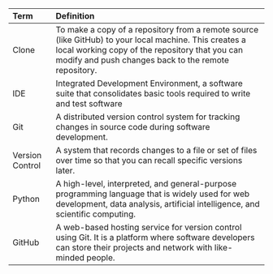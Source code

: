 | **Term** | **Definition** |
| :-| :-|
|Clone | To make a copy of a repository from a remote source (like GitHub) to your local machine. This creates a local working copy of the repository that you can modify and push changes back to the remote repository.|
|IDE|Integrated Development Environment, a software suite that consolidates basic tools required to write and test software|
|Git|A distributed version control system for tracking changes in source code during software development.|
|Version Control|A system that records changes to a file or set of files over time so that you can recall specific versions later.|
|Python| A high-level, interpreted, and general-purpose programming language that is widely used for web development, data analysis, artificial intelligence, and scientific computing.|
|GitHub| A web-based hosting service for version control using Git. It is a platform where software developers can store their projects and network with like-minded people.|

